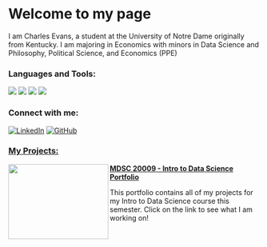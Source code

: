 
# Welcome to my page

I am Charles Evans, a student at the University of Notre Dame originally from Kentucky. I am majoring in Economics with minors in Data Science and Philosophy, Political Science, and Economics (PPE)

 <h3> Languages and Tools: </h3>
<p>
  <img src="https://img.shields.io/badge/Python-FFD43B?style=for-the-badge&logo=python&logoColor=blue" /> 
  <img src="https://img.shields.io/badge/Pandas-2C2D72?style=for-the-badge&logo=pandas&logoColor=white" />
  <img src="https://img.shields.io/badge/Stata-2C2D72?style=for-the-badge&logo=stata&logoColor=white" />
  <img src="https://img.shields.io/badge/Microsoft_Excel-217346?style=for-the-badge&logo=microsoft-excel&logoColor=white" />
</p> 
<h3> Connect with me: </h3>
<p> <a href="https://www.linkedin.com/in/charles-evans-/" target="_blank"><img alt="LinkedIn" src="https://img.shields.io/badge/LinkedIn-0077B5?style=for-the-badge&logo=linkedin&logoColor=white"/></a> <a href="https://github.com/charlie11e" target="blank"><img alt="GitHub" src="https://img.shields.io/badge/GitHub-100000?style=for-the-badge&logo=github&logoColor=white"/>
</p>

<h3>My Projects: </h3>

<img align="left" width="200" height="150" src="https://encrypted-tbn0.gstatic.com/images?q=tbn:ANd9GcRws38ZeKAvLwXAx_WmaTLvw1VdLFtzzeYpTbzAl8bm-fZ1sl43ftCVW6I3PZI7DGdlGHU&usqp=CAU"> **[MDSC 20009 - Intro to Data Science Portfolio ](https://github.com/charlie11e/Evans-Data-Science-Portfolio/tree/main)**
<p> This portfolio contains all of my projects for my Intro to Data Science course this semester. Click on the link to see what I am working on! 
</p>
<br>

<!---
charlie11e/charlie11e is a ✨ special ✨ repository because its `README.md` (this file) appears on your GitHub profile.
You can click the Preview link to take a look at your changes.
--->
